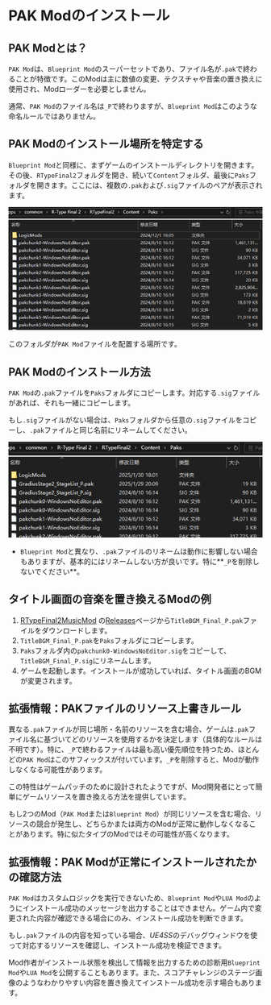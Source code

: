 # PAK Modのインストール

## PAK Modとは？
`PAK Mod`は、`Blueprint Mod`のスーパーセットであり、ファイル名が`.pak`で終わることが特徴です。このModは主に数値の変更、テクスチャや音楽の置き換えに使用され、Modローダーを必要としません。

通常、`PAK Mod`のファイル名は`_P`で終わりますが、`Blueprint Mod`はこのような命名ルールではありません。

## PAK Modのインストール場所を特定する
`Blueprint Mod`と同様に、まずゲームのインストールディレクトリを開きます。その後、`RTypeFinal2`フォルダを開き、続いて`Content`フォルダ、最後に`Paks`フォルダを開きます。ここには、複数の`.pak`および`.sig`ファイルのペアが表示されます。

![PaksFolder](../image/PaksFolder.png)

このフォルダが`PAK Mod`ファイルを配置する場所です。

## PAK Modのインストール方法
`PAK Mod`の`.pak`ファイルを`Paks`フォルダにコピーします。対応する`.sig`ファイルがあれば、それも一緒にコピーします。

もし`.sig`ファイルがない場合は、`Paks`フォルダから任意の`.sig`ファイルをコピーし、`.pak`ファイルと同じ名前にリネームしてください。

![PaksFolderWithMod](../image/PaksFolderWithMod.png)

- `Blueprint Mod`と異なり、`.pak`ファイルのリネームは動作に影響しない場合もありますが、基本的にはリネームしない方が良いです。特に**`_P`を削除しないでください**。

## タイトル画面の音楽を置き換えるModの例
1. [RTypeFinal2MusicMod](https://github.com/BLACKujira/RTypeFinal2MusicMod) の[Releases](https://github.com/BLACKujira/RTypeFinal2MusicMod/releases)ページから`TitleBGM_Final_P.pak`ファイルをダウンロードします。
2. `TitleBGM_Final_P.pak`を`Paks`フォルダにコピーします。
3. `Paks`フォルダ内の`pakchunk0-WindowsNoEditor.sig`をコピーして、`TitleBGM_Final_P.sig`にリネームします。
4. ゲームを起動します。インストールが成功していれば、タイトル画面のBGMが変更されます。

## 拡張情報：PAKファイルのリソース上書きルール
異なる`.pak`ファイルが同じ場所・名前のリソースを含む場合、ゲームは`.pak`ファイル名に基づいてどのリソースを使用するかを決定します（具体的なルールは不明です）。特に、`_P`で終わるファイルは最も高い優先順位を持つため、ほとんどの`PAK Mod`はこのサフィックスが付いています。`_P`を削除すると、Modが動作しなくなる可能性があります。

この特性はゲームパッチのために設計されたようですが、Mod開発者にとって簡単にゲームリソースを置き換える方法を提供しています。

もし2つのMod（`PAK Mod`または`Blueprint Mod`）が同じリソースを含む場合、リソースの競合が発生し、どちらかまたは両方のModが正常に動作しなくなることがあります。特に似たタイプのModではその可能性が高くなります。

## 拡張情報：PAK Modが正常にインストールされたかの確認方法
`PAK Mod`はカスタムロジックを実行できないため、`Blueprint Mod`や`LUA Mod`のようにインストール成功のメッセージを出力することはできません。ゲーム内で変更された内容が確認できる場合にのみ、インストール成功を判断できます。

もし`.pak`ファイルの内容を知っている場合、*UE4SS*のデバッグウィンドウを使って対応するリソースを確認し、インストール成功を検証できます。

Mod作者がインストール状態を検出して情報を出力するための診断用`Blueprint Mod`や`LUA Mod`を公開することもあります。また、スコアチャレンジのステージ画像のようなわかりやすい内容を置き換えてインストール成功を示す場合もあります。
